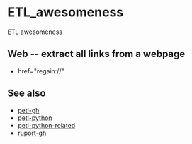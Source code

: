 # ETL_awesomeness
ETL awesomeness

## Web -- extract all links from a webpage

* href="regain://"

## See also

* [petl-gh](https://github.com/search?q=petl)
* [petl-python](https://pythonhosted.org/petl/0.2/)
* [petl-python-related](https://pythonhosted.org/petl/0.2/related_work.html)
* [ruport-gh](https://github.com/ruport/ruport)
